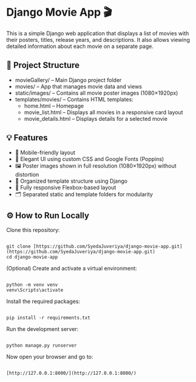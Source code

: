 
# Django Movie App 🎬

This is a simple Django web application that displays a list of movies with their posters, titles, release years, and descriptions. It also allows viewing detailed information about each movie on a separate page.

## 📌 Project Structure

- movieGallery/ – Main Django project folder  
- movies/ – App that manages movie data and views  
- static/images/ – Contains all movie poster images (1080×1920px)  
- templates/movies/ – Contains HTML templates:  
  - home.html – Homepage  
  - movie_list.html – Displays all movies in a responsive card layout  
  - movie_details.html – Displays details for a selected movie  

## 💡 Features

- 📱 Mobile-friendly layout  
- 🎨 Elegant UI using custom CSS and Google Fonts (Poppins)  
- 🖼️ Poster images shown in full resolution (1080×1920px) without distortion  
- 🧾 Organized template structure using Django  
- 🔁 Fully responsive Flexbox-based layout  
- 🗂️ Separated static and template folders for modularity  

## ⚙️ How to Run Locally

Clone this repository:
```

git clone [https://github.com/SyedaJuveriya/django-movie-app.git](https://github.com/SyedaJuveriya/django-movie-app.git)
cd django-movie-app

```

(Optional) Create and activate a virtual environment:
```

python -m venv venv
venv\Scripts\activate

```

Install the required packages:
```

pip install -r requirements.txt

```

Run the development server:
```

python manage.py runserver

```

Now open your browser and go to:
```

[http://127.0.0.1:8000/](http://127.0.0.1:8000/)

```
```






